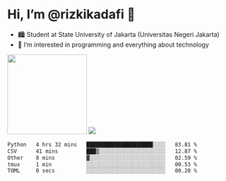 # Hi, I’m @rizkikadafi 👋
- 🏙 Student at State University of Jakarta (Universitas Negeri Jakarta)
- 👀 I’m interested in programming and everything about technology
<img height="180em" src="https://github-readme-stats.vercel.app/api?username=rizkikadafi&show_icons=true&hide_border=true&&count_private=true&include_all_commits=true" />
<img src="https://github-readme-stats.vercel.app/api/top-langs/?username=rizkikadafi&show_icons=true&hide_border=true&&count_private=true&include_all_commits=true" />

<!--START_SECTION:waka-->

```txt
Python   4 hrs 32 mins   █████████████████████░░░░   83.81 %
CSV      41 mins         ███▒░░░░░░░░░░░░░░░░░░░░░   12.87 %
Other    8 mins          ▓░░░░░░░░░░░░░░░░░░░░░░░░   02.59 %
tmux     1 min           ░░░░░░░░░░░░░░░░░░░░░░░░░   00.53 %
TOML     0 secs          ░░░░░░░░░░░░░░░░░░░░░░░░░   00.20 %
```

<!--END_SECTION:waka-->

<!---
rizkikadafi/rizkikadafi is a ✨ special ✨ repository because its `README.md` (this file) appears on your GitHub profile.
You can click the Preview link to take a look at your changes.
--->
